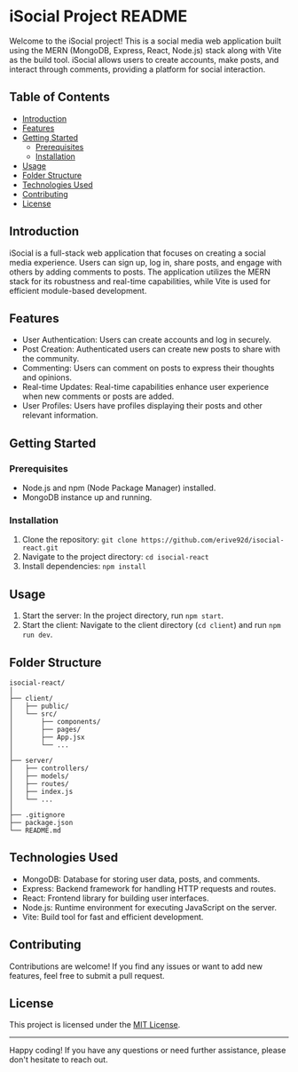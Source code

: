 # iSocial Project README

Welcome to the iSocial project! This is a social media web application built using the MERN (MongoDB, Express, React, Node.js) stack along with Vite as the build tool. iSocial allows users to create accounts, make posts, and interact through comments, providing a platform for social interaction.

## Table of Contents

- [Introduction](#introduction)
- [Features](#features)
- [Getting Started](#getting-started)
  - [Prerequisites](#prerequisites)
  - [Installation](#installation)
- [Usage](#usage)
- [Folder Structure](#folder-structure)
- [Technologies Used](#technologies-used)
- [Contributing](#contributing)
- [License](#license)

## Introduction

iSocial is a full-stack web application that focuses on creating a social media experience. Users can sign up, log in, share posts, and engage with others by adding comments to posts. The application utilizes the MERN stack for its robustness and real-time capabilities, while Vite is used for efficient module-based development.

## Features

- User Authentication: Users can create accounts and log in securely.
- Post Creation: Authenticated users can create new posts to share with the community.
- Commenting: Users can comment on posts to express their thoughts and opinions.
- Real-time Updates: Real-time capabilities enhance user experience when new comments or posts are added.
- User Profiles: Users have profiles displaying their posts and other relevant information.

## Getting Started

### Prerequisites

- Node.js and npm (Node Package Manager) installed.
- MongoDB instance up and running.

### Installation

1. Clone the repository: `git clone https://github.com/erive92d/isocial-react.git`
2. Navigate to the project directory: `cd isocial-react`
3. Install dependencies: `npm install`


## Usage

1. Start the server: In the project directory, run `npm start`.
2. Start the client: Navigate to the client directory (`cd client`) and run `npm run dev`.

## Folder Structure

```
isocial-react/
│
├── client/
│   ├── public/
│   └── src/
│       ├── components/
│       ├── pages/
│       ├── App.jsx
│       └── ...
│
├── server/
│   ├── controllers/
│   ├── models/
│   ├── routes/
│   ├── index.js
│   └── ...
│
├── .gitignore
├── package.json
└── README.md
```

## Technologies Used

- MongoDB: Database for storing user data, posts, and comments.
- Express: Backend framework for handling HTTP requests and routes.
- React: Frontend library for building user interfaces.
- Node.js: Runtime environment for executing JavaScript on the server.
- Vite: Build tool for fast and efficient development.

## Contributing

Contributions are welcome! If you find any issues or want to add new features, feel free to submit a pull request.

## License

This project is licensed under the [MIT License](LICENSE).

---

Happy coding! If you have any questions or need further assistance, please don't hesitate to reach out.
